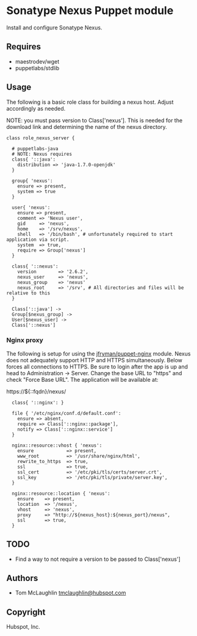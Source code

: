 # Sonatype Nexus Puppet module
Install and configure Sonatype Nexus.

## Requires
* maestrodev/wget
* puppetlabs/stdlib

## Usage
The following is a basic role class for building a nexus host.  Adjust
accordingly as needed.

NOTE: you must pass version to Class['nexus'].  This is needed for the
download link and determining the name of the nexus directory.

```puppet
class role_nexus_server {
  
  # puppetlabs-java
  # NOTE: Nexus requires
  class{ '::java':
    distribution => 'java-1.7.0-openjdk'
  }

  group{ 'nexus':
    ensure => present,
    system => true
  }

  user{ 'nexus':
    ensure => present,
    comment => 'Nexus user',
    gid     => 'nexus',
    home    => '/srv/nexus',
    shell   => '/bin/bash', # unfortunately required to start application via script.
    system  => true,
    require => Group['nexus']
  }

  class{ '::nexus':
    version        => '2.6.2',
    nexus_user     => 'nexus',
    nexus_group    => 'nexus'
    nexus_root     => '/srv', # All directories and files will be relative to this
  }
  
  Class['::java'] ->
  Group[$nexus_group] ->
  User[$nexus_user] ->
  Class['::nexus']
```

### Nginx proxy
The following is setup for using the
[jfryman/puppet-nginx](https://github.com/jfryman/puppet-nginx) module. Nexus
does not adequately support HTTP and HTTPS simultaneously.  Below forces
all connections to HTTPS.  Be sure to login after the app is up and head
to Administration -> Server.  Change the base URL to "https" and check
"Force Base URL".  The application will be available at:

https://${::fqdn}/nexus/

```puppet
  class{ '::nginx': }

  file { '/etc/nginx/conf.d/default.conf':
    ensure => absent,
    require => Class['::nginx::package'],
    notify => Class['::nginx::service']
  }

  nginx::resource::vhost { 'nexus':
    ensure            => present,
    www_root          => '/usr/share/nginx/html',
    rewrite_to_https  => true,
    ssl               => true,
    ssl_cert          => '/etc/pki/tls/certs/server.crt',
    ssl_key           => '/etc/pki/tls/private/server.key',
  }

  nginx::resource::location { 'nexus':
    ensure    => present,
    location  => '/nexus',
    vhost     => 'nexus',
    proxy     => "http://${nexus_host}:${nexus_port}/nexus",
    ssl       => true,
  }
```

## TODO
* Find a way to not require a version to be passed to Class['nexus']

## Authors
* Tom McLaughlin <tmclaughlin@hubspot.com>

## Copyright
Hubspot, Inc.

